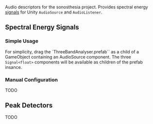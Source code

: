 Audio descriptors for the sonosthesia project. Provides spectral energy [signals](https://github.com/jbat100/sonosthesia-unity-packages/tree/main/packages/com.sonosthesia.signal) for Unity `AudioSource` and `AudioListener`.


## Spectral Energy Signals

### Simple Usage

For simplicity, drag the `ThreeBandAnalyser.prefab`` as a child of a GameObject containing an AudioSource component. The three ```Signal<float>``` components will be available as children of the prefab insance.

### Manual Configuration

TODO

## Peak Detectors

TODO

